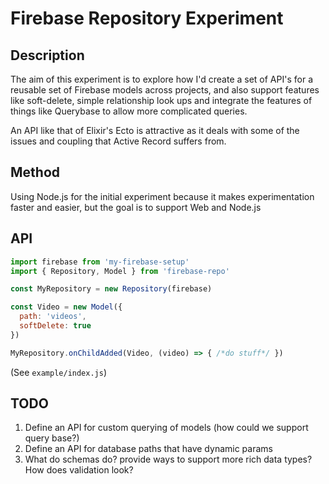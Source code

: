 # Firebase Repository Experiment

## Description

The aim of this experiment is to explore how I'd create a set of API's for a reusable set of Firebase models across projects, and also support features like soft-delete, simple relationship look ups and integrate
the features of things like Querybase to allow more complicated queries.

An API like that of Elixir's Ecto is attractive as it deals with some of the issues and coupling that Active Record suffers from.

## Method

Using Node.js for the initial experiment because it makes experimentation faster and easier, but the goal is to support Web and Node.js

## API

```javascript
import firebase from 'my-firebase-setup'
import { Repository, Model } from 'firebase-repo'

const MyRepository = new Repository(firebase)

const Video = new Model({
  path: 'videos',
  softDelete: true
})

MyRepository.onChildAdded(Video, (video) => { /*do stuff*/ })
```

(See `example/index.js`)

## TODO

1. Define an API for custom querying of models (how could we support query base?)
2. Define an API for database paths that have dynamic params
3. What do schemas do? provide ways to support more rich data types? How does validation look?
